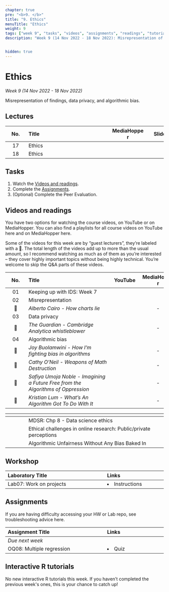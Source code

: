 ```yaml
---
chapter: true
pre: "<b>9. </b>"
title: "9. Ethics"
menuTitle: "Ethics"
weight: 9
tags: ["week 9", "tasks", "videos", "assignments", "readings", "tutorials"]
description: "Week 9 (14 Nov 2022 - 18 Nov 2022): Misrepresentation of findings, data privacy, and algorithmic bias."


hidden: true
---
```


# Ethics

_Week 9 (14 Nov 2022 - 18 Nov 2022)_

Misrepresentation of findings, data privacy, and algorithmic bias.

## Lectures

| <div style="width:50px;text-align:center">No.</div> | <div style="width:250px;text-align:left">Title</div> | <div style="width:100px;text-align:center">MediaHopper</div> |  <div style="width:80px;text-align:center">Slides</div> | <div style="width:170px;text-align:center">Additional Links</div> |
|:---:|:---------------------|:-----------:|:--------:|:------|
| 17  | Ethics  | <span><a id = "MHL17"><i class="fas fa-file-video fa-lg"/></a></span> |<span><a id = "lecture17"><i class="fas fa-desktop fa-lg"/></a></span> | <span><a id = "GHL17">Raw<i class="fab fa-fw fa-github"/></a></span> |
| 18  | Ethics  | <span><a id = "MHL18"><i class="fas fa-file-video fa-lg"/></a></span> |<span><a id = "lecture18"><i class="fas fa-desktop fa-lg"/></a></span> | <span><a id = "GHL18">Raw<i class="fab fa-fw fa-github"/></a></span> |

## Tasks

<ol>
<li>Watch the <a href="#videos and readings">Videos and readings</a>.</li>
  <li>Complete the <a href="#assignments">Assignments</a>.</li>
  <li>(Optional) Complete the <a id="PE02">Peer Evaluation</a>.</li>
</ol>

## Videos and readings

<p style="text-align: left">You have two options for watching the course videos, on YouTube or on MediaHopper. You can also find a playlists for all course videos on YouTube <a id="playlistyt">here</a> and on MediaHopper <a id="playlistmh">here</a>.</p>

<p style="text-align: left">Some of the videos for this week are by “guest lecturers”, they’re labeled with a 🎤. The total length of the videos add up to more than the usual amount, so I recommend watching as much as of them as you’re interested – they cover highly important topics without being highly technical. You’re welcome to skip the Q&A parts of these videos.</p>

| <div style="width:50px;text-align:center">No.</div> | <div style="width:250px;text-align:left">Title</div> | <div style="width:80px;text-align:center">YouTube</div> | <div style="width:100px;text-align:center">MediaHopper</div> |  <div style="width:80px;text-align:center">Slides</div> | <div style="width:170px;text-align:center">Additional Links</div> |
|:---:|:---------------------|:-------:|:-----------:|:--------:|:------|
| 01  | Keeping up with IDS: Week 7 | <a id="W7L1YT"><span style="color: red;"><i class="fab fa-youtube fa-lg" /></span></a> | <a id="W7L1MH"><span style="color: #0A1E3F;"><i class="fas fa-file-video fa-lg"/></span></a> | - | - |
| 02  | 	Misrepresentation | <a id="W7L2YT"><span style="color: red;"><i class="fab fa-youtube fa-lg" /></span></a> | <a id="W7L2MH"><span style="color: #0A1E3F;"><i class="fas fa-file-video fa-lg"/></span></a> | <a id="W7L2S"><span style="color: #4b5357;"><i class="fas fa-desktop fa-lg"/></span></a>  | - |
| 🎤  | 	*Alberto Cairo - How charts lie*  | <a id="W7GL1YT"><span style="color: red;"><i class="fab fa-youtube fa-lg" /></span></a> | - | -  | - |
| 03  | 	Data privacy    | <a id="W7L3YT"><span style="color: red;"><i class="fab fa-youtube fa-lg" /></span></a> | <a id="W7L3MH"><span style="color: #0A1E3F;"><i class="fas fa-file-video fa-lg"/></span></a> | <a id="W7L3S"><span style="color: #4b5357;"><i class="fas fa-desktop fa-lg"/></span></a>  | - |
| 🎤  | *The Guardian - Cambridge Analytica whistleblower*| <a id="W7GL2YT"><span style="color: red;"><i class="fab fa-youtube fa-lg" /></span></a> | - | - | - |
| 04  | Algorithmic bias | <a id="W7L4YT"><span style="color: red;"><i class="fab fa-youtube fa-lg" /></span></a> | <a id="W7L4MH"><span style="color: #0A1E3F;"><i class="fas fa-file-video fa-lg"/></span></a> | <a id="W7L4S"><span style="color: #4b5357;"><i class="fas fa-desktop fa-lg"/></span></a>   | - |
| 🎤  | *Joy Buolamwini - How I’m fighting bias in algorithms* | <a id="W7GL3YT"><span style="color: red;"><i class="fab fa-youtube fa-lg" /></span></a> | - | -   | - |
| 🎤  | *Cathy O’Neil - Weapons of Math Destruction* | <a id="W7GL4YT"><span style="color: red;"><i class="fab fa-youtube fa-lg" /></span></a> | - | - | - |
| 🎤  | *Safiya Umoja Noble - Imagining a Future Free from the Algorithms of Oppression* | <a id="W7GL5YT"><span style="color: red;"><i class="fab fa-youtube fa-lg" /></span></a> | - | - | - |
| 🎤  | *Kristian Lum - What’s An Algorithm Got To Do With It* | <a id="W7GL6YT"><span style="color: red;"><i class="fab fa-youtube fa-lg" /></span></a> | - | - | - |

| <div style="width:50px"></div>  | <div style="width:420px"></div>  |  <div style="width:200px"></div> |
|:---:|:---|:---:|
| <i class="fas fa-book"></i> | MDSR: <a id="MDSR8">Chp 8 - Data science ethics</a> | **Required** |
| <i class="fab fa-readme"></i> | <a id="EthChal">Ethical challenges in online research: Public/private perceptions</a> | Optional |
| <i class="fas fa-pen-fancy"></i> | <a id="AUWB">Algorithmic Unfairness Without Any Bias Baked In</a> | Optional |


## Workshop

| <div style="width:300px;text-align:left">Laboratory Title</div> | <div style="width:170px;text-align:left">Links</div> | <div style="width:180px;text-align:left">Date</div> |
|:---|:---|:---|
| Lab07: Work on projects |  <li><a id="LAB7I">Instructions</a></li>| Fri, 18 Nov, 10:00 UK |

## Assignments

<p style="text-align: left">If you are having difficulty accessing your HW or Lab repo, see troubleshooting advice <a id="troubleshoot">here</a>.</p>

| <div style="width:300px;text-align:left">Assignment Title</div> | <div style="width:170px;text-align:left">Links</div> | <div style="width:180px;text-align:left">Due</div> |
|:---|:---|:---|
| *Due next week* | | |
| OQ08: Multiple regression | <li><a id="OQ8">Quiz</a></li> | Mon, 21 Nov, 12:00 UK |


<!--
## Code-along

<p style="text-align: left"> We'll be taking a break from live code-alongs this week while we work on your proposal feedback. Instead you may want to watch last years code-along which reviewed project workflows.</p>

| <div style="width:200px"></div>  | <div style="width:480px"></div>  |
|:---|:---|
| Recording | <a id="CA7YT"><span style="color: red;"><i class="fab fa-youtube fa-lg"> </i></span></a> <a id="CA7MH"><span style="color: #0A1E3F;"><i class="fas fa-file-video fa-lg"></i></span></a>
-->

## Interactive R tutorials

<p style="text-align: left"> No new interactive R tutorials this week. If you haven’t completed the previous week's ones, this is your chance to catch up!</p>
</p>
